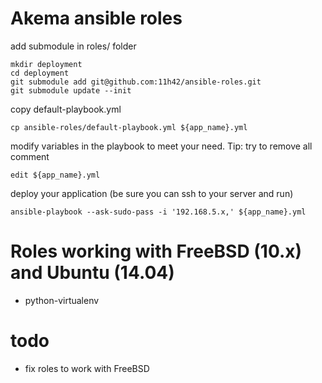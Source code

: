 # Akema ansible roles

add submodule in roles/ folder

    mkdir deployment
    cd deployment
    git submodule add git@github.com:11h42/ansible-roles.git
    git submodule update --init

copy default-playbook.yml

    cp ansible-roles/default-playbook.yml ${app_name}.yml
    
modify variables in the playbook to meet your need. Tip: try to remove all comment

    edit ${app_name}.yml

deploy your application (be sure you can ssh to your server and run)

    ansible-playbook --ask-sudo-pass -i '192.168.5.x,' ${app_name}.yml
    
# Roles working with FreeBSD (10.x) and Ubuntu (14.04)

  * python-virtualenv

# todo

  * fix roles to work with FreeBSD


  
